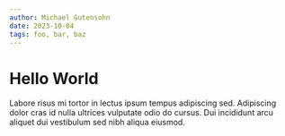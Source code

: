 ```yaml
---
author: Michael Gutensohn
date: 2023-10-04
tags: foo, bar, baz
---
```

# Hello World

Labore risus mi tortor in lectus ipsum tempus adipiscing sed. Adipiscing dolor cras id nulla ultrices vulputate odio do cursus. Dui incididunt arcu aliquet dui vestibulum sed nibh aliqua eiusmod.
